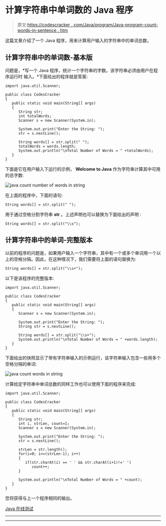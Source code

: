 # 计算字符串中单词数的 Java 程序

> 原文:[https://codescracker . com/Java/program/Java-program-count-words-in-sentence . htm](https://codescracker.com/java/program/java-program-count-words-in-sentence.htm)

这篇文章介绍了一个 Java 程序，用来计算用户输入的字符串中的单词总数。

## 计算字符串中的单词数-基本版

问题是，*写一个 Java 程序，统计一个字符串的字数。该字符串必须由用户在程序运行时 输入。*下面给出的程序就是答案:

```
import java.util.Scanner;

public class CodesCracker
{
   public static void main(String[] args)
   {
      String str;
      int totalWords;
      Scanner s = new Scanner(System.in);

      System.out.print("Enter the String: ");
      str = s.nextLine();

      String words[] = str.split(" ");
      totalWords = words.length;
      System.out.println("\nTotal Number of Words = " +totalWords);
   }
}
```

下面是它在用户输入下运行的示例， **Welcome to Java** 作为字符串计算其中可用的总字数:

![java count number of words in string](../Images/a4c1110067c4b6e40fd08a4d056a1f9f.png)

在上面的程序中，下面的语句:

```
String words[] = str.split(" ");
```

用于通过空格分割字符串 **str** 。上述声明也可以替换为下面给出的声明 :

```
String words[] = str.split("\\s");
```

## 计算字符串中的单词-完整版本

以前的程序的问题是，如果用户输入一个字符串，其中有一个或多个单词用一个以上的空格分隔。因此，在这种情况下，我们需要将上面的语句替换为:

```
String words[] = str.split("\\s+");
```

以下是该程序的完整版本:

```
import java.util.Scanner;

public class CodesCracker
{
   public static void main(String[] args)
   {
      Scanner s = new Scanner(System.in);

      System.out.print("Enter the String: ");
      String str = s.nextLine();

      String words[] = str.split("\\s+");
      System.out.println("\nTotal Number of Words = " +words.length);
   }
}
```

下面给出的快照显示了带有字符串输入的示例运行，该字符串输入包含一些用多个空格分隔的单词:

![java count words in string](../Images/113683d20fa2c7d4ab2f32994b4304e7.png)

计算给定字符串中单词总数的同样工作也可以使用下面的程序来完成:

```
import java.util.Scanner;

public class CodesCracker
{
   public static void main(String[] args)
   {
      String str;
      int i, strLen, count=1;
      Scanner s = new Scanner(System.in);

      System.out.print("Enter the String: ");
      str = s.nextLine();

      strLen = str.length();
      for(i=0; i<=(strLen-1); i++)
      {
         if(str.charAt(i) == ' ' && str.charAt(i+1)!=' ')
            count++;
      }

      System.out.println("\nTotal Number of Words = " +count);
   }
}
```

您将获得与上一个程序相同的输出。

[Java 在线测试](/exam/showtest.php?subid=1)

* * *

* * *